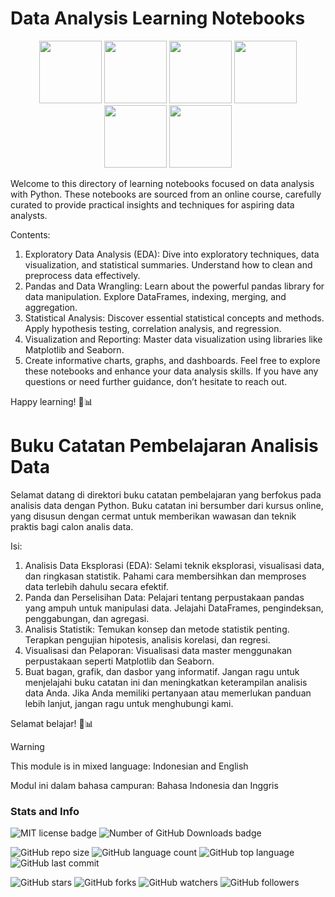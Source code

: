 # Data Analysis Learning Notebooks

<div align=" center;">
  <p align="center">   
    <img src="https://cdn.jsdelivr.net/gh/devicons/devicon@latest/icons/python/python-original.svg" width="100"/>
    <img src="https://cdn.jsdelivr.net/gh/devicons/devicon@latest/icons/jupyter/jupyter-original-wordmark.svg" width="100"/>
    <img src="https://cdn.jsdelivr.net/gh/devicons/devicon@latest/icons/matplotlib/matplotlib-original-wordmark.svg" width="100"/>
    <img src="https://cdn.jsdelivr.net/gh/devicons/devicon@latest/icons/pandas/pandas-original-wordmark.svg" width="100"/>
    <img src="https://cdn.jsdelivr.net/gh/devicons/devicon@latest/icons/numpy/numpy-original-wordmark.svg" width="100" />
    <img src="https://seaborn.pydata.org/_images/logo-tall-lightbg.svg" width="100" /> 
  </p>
</div>

Welcome to this directory of learning notebooks focused on data analysis with Python. These notebooks are sourced from an online course, carefully curated to provide practical insights and techniques for aspiring data analysts.

Contents:
1. Exploratory Data Analysis (EDA):
Dive into exploratory techniques, data visualization, and statistical summaries.
Understand how to clean and preprocess data effectively.
2. Pandas and Data Wrangling:
Learn about the powerful pandas library for data manipulation.
Explore DataFrames, indexing, merging, and aggregation.
3. Statistical Analysis:
Discover essential statistical concepts and methods.
Apply hypothesis testing, correlation analysis, and regression.
4. Visualization and Reporting:
Master data visualization using libraries like Matplotlib and Seaborn.
5. Create informative charts, graphs, and dashboards.
Feel free to explore these notebooks and enhance your data analysis skills. If you have any questions or need further guidance, don’t hesitate to reach out.

Happy learning! 🚀📊

# Buku Catatan Pembelajaran Analisis Data 
Selamat datang di direktori buku catatan pembelajaran yang berfokus pada analisis data dengan Python. Buku catatan ini bersumber dari kursus online, yang disusun dengan cermat untuk memberikan wawasan dan teknik praktis bagi calon analis data.

Isi:
1. Analisis Data Eksplorasi (EDA):
Selami teknik eksplorasi, visualisasi data, dan ringkasan statistik.
Pahami cara membersihkan dan memproses data terlebih dahulu secara efektif.
2. Panda dan Perselisihan Data:
Pelajari tentang perpustakaan pandas yang ampuh untuk manipulasi data.
Jelajahi DataFrames, pengindeksan, penggabungan, dan agregasi.
3. Analisis Statistik:
Temukan konsep dan metode statistik penting.
Terapkan pengujian hipotesis, analisis korelasi, dan regresi.
4. Visualisasi dan Pelaporan:
Visualisasi data master menggunakan perpustakaan seperti Matplotlib dan Seaborn.
5. Buat bagan, grafik, dan dasbor yang informatif.
Jangan ragu untuk menjelajahi buku catatan ini dan meningkatkan keterampilan analisis data Anda. Jika Anda memiliki pertanyaan atau memerlukan panduan lebih lanjut, jangan ragu untuk menghubungi kami.

Selamat belajar! 🚀📊
>[!WARNING]
>This module is in mixed language: Indonesian and English
>
>Modul ini dalam bahasa campuran: Bahasa Indonesia dan Inggris




### Stats and Info
![MIT license badge](https://img.shields.io/github/license/andrecdk/Python-for-Data-Analysis)
![Number of GitHub Downloads badge](https://img.shields.io/github/downloads/andrecdk/Python-for-Data-Analysis/total?color=pink&label=GitHub%20Downloads)

![GitHub repo size](https://img.shields.io/github/repo-size/andrecdk/Python-for-Data-Analysis?style=dynamic) 
![GitHub language count](https://img.shields.io/github/languages/count/andrecdk/Python-for-Data-Analysis?style=dynamic) 
![GitHub top language](https://img.shields.io/github/languages/top/andrecdk/Python-for-Data-Analysis?style=dynamic)
![GitHub last commit](https://img.shields.io/github/last-commit/andrecdk/Python-for-Data-Analysis?color=red&style=dynamic)

![GitHub stars](https://img.shields.io/github/stars/andrecdk/Python-for-Data-Analysis?style=social) 
![GitHub forks](https://img.shields.io/github/forks/andrecdk/Python-for-Data-Analysis?style=social) 
![GitHub watchers](https://img.shields.io/github/watchers/andrecdk/Python-for-Data-Analysis?style=social) 
![GitHub followers](https://img.shields.io/github/followers/andrecdk?style=social)

